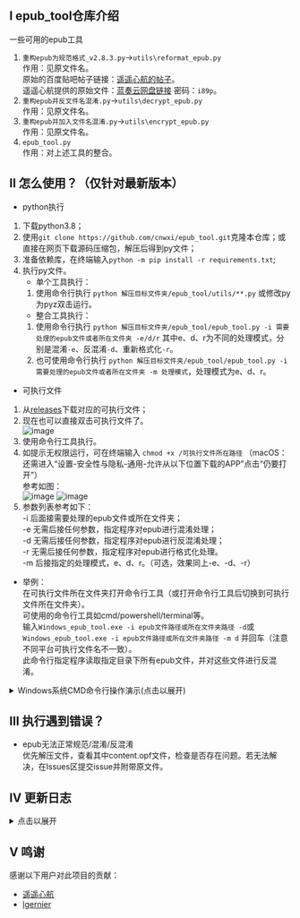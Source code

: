## Ⅰ epub_tool仓库介绍<br>
一些可用的epub工具<br>
1. `重构epub为规范格式_v2.8.3.py`->`utils\reformat_epub.py`<br>
作用：见原文件名。<br>
原始的百度贴吧帖子链接：[遥遥心航的帖子](https://jump2.bdimg.com/p/8090221625)。<br>
遥遥心航提供的原始文件：[蓝奏云网盘链接](https://wwb.lanzoub.com/b01k016hg) 密码：`i89p`。<br>
2. `重构epub并反文件名混淆.py`->`utils\decrypt_epub.py`<br>
作用：见原文件名。<br>
3. `重构epub并加入文件名混淆.py`->`utils\encrypt_epub.py`<br>
作用：见原文件名。<br>
4. `epub_tool.py`<br>
作用：对上述工具的整合。<br>

## Ⅱ 怎么使用？（仅针对最新版本）<br>
- python执行<br>
1. 下载python3.8；<br> 
2. 使用`git clone https://github.com/cnwxi/epub_tool.git`克隆本仓库；或直接在网页下载源码压缩包，解压后得到py文件；<br>
3. 准备依赖库，在终端输入`python -m pip install -r requirements.txt`;<br>
4. 执行py文件。
    - 单个工具执行：
    1. 使用命令行执行 `python 解压目标文件夹/epub_tool/utils/**.py` 或修改py为pyz双击运行。<br>
    - 整合工具执行：
    1. 使用命令行执行 `python 解压目标文件夹/epub_tool/epub_tool.py -i 需要处理的epub文件或者所在文件夹 -e/d/r` 其中e、d、r为不同的处理模式，分别是混淆`-e`、反混淆`-d`、重新格式化`-r`。
    2. 也可使用命令行执行 `python 解压目标文件夹/epub_tool/epub_tool.py -i 需要处理的epub文件或者所在文件夹 -m 处理模式`，处理模式为e、d、r。
- 可执行文件<br>
1. 从[releases](https://github.com/cnwxi/epub_tool/releases)下载对应的可执行文件；<br>
2. 现在也可以直接双击可执行文件了。<br>
![image](https://github.com/user-attachments/assets/53ed7c69-3f59-44fd-9c59-b754ada6c5a8)
3. 使用命令行工具执行。<br>
4. 如提示无权限运行，可在终端输入 `chmod +x /可执行文件所在路径` （macOS：还需进入“设置-安全性与隐私-通用-允许从以下位置下载的APP”点击“仍要打开”）<br>
参考如图：<br>
![image](https://github.com/user-attachments/assets/18dd97fb-cc39-47d4-b5eb-fb48b01a28cd)
![image](https://github.com/user-attachments/assets/e0f7e997-6912-4792-a72d-f415e0525e34)
5. 参数列表参考如下：<br>
\-i  后面接需要处理的epub文件或所在文件夹；<br>
\-e  无需后接任何参数，指定程序对epub进行混淆处理；<br>
\-d  无需后接任何参数，指定程序对epub进行反混淆处理；<br>
\-r  无需后接任何参数，指定程序对epub进行格式化处理。<br>
\-m  后接指定的处理模式，e、d、r。（可选，效果同上-e、-d、-r）
- 举例：<br>
在可执行文件所在文件夹打开命令行工具（或打开命令行工具后切换到可执行文件所在文件夹）。<br>
可使用的命令行工具如cmd/powershell/terminal等。<br>
输入`Windows_epub_tool.exe -i epub文件路径或所在文件夹路径 -d`或`Windows_epub_tool.exe -i epub文件路径或所在文件夹路径 -m d`
并回车（注意不同平台可执行文件名不一致）。<br>
此命令行指定程序读取指定目录下所有epub文件，并对这些文件进行反混淆。<br>
<details>
  <summary>Windows系统CMD命令行操作演示(点击以展开)</summary>
  <p>1. 可执行文件已下载至C:\Users\Administrator\Downloads\Programs位置，打开文件管理器，进入对应目录。如图：</p>
  <p align="center"><img src="https://github.com/user-attachments/assets/0cd71e92-714b-4f44-8060-ad5d353ebb7a" width="600"></p>
  <p>2. 在最上方地址输入框输入cmd并回车，则可以直接在此目录下打开cmd。如图：</p>
  <p align="center"><img src="https://github.com/user-attachments/assets/2f23826d-480a-4526-9dbe-f3fb06f5fa35" width="600"></p>
  <p align="center"><img src="https://github.com/user-attachments/assets/8def1166-f7f6-4738-bed8-0b3057e1d81b" width="600"></p>
  <p>3. 输入 Windows_epub_tool.exe -i epub文件路径或所在文件夹路径 -d （注：此为演示命令行，具体的输入文件/文件夹和执行模式需要你自行指定）
  <p>或 Windows_epub_tool.exe -i epub文件路径或所在文件夹路径 -m d 。如图：</p>
  <p align="center"><img src="https://github.com/user-attachments/assets/0e1c703f-1c78-4242-9dce-480219805005" width="600"></p>
</details>


## Ⅲ 执行遇到错误？
- epub无法正常规范/混淆/反混淆<br>
优先解压文件，查看其中content.opf文件，检查是否存在问题。若无法解决，在Issues区提交issue并附带原文件。

## Ⅳ 更新日志<br>
<details>
  <summary>点击以展开</summary>
  <p>

### 2024.10.24<br>
修复未处理输入时拖入文件带引号导致的文件路径检查错误。<br>
更新README<br>
### 2024.09.09<br>
因额外依赖库未打包到可执行文件，重新打包可执行文件。<br>
更新相关使用教程。<br>
### 2024.09.08<br>
为避免有人不会使用命令行工具，更新Windows系统下相关操作的基础流程。<br>
程序允许直接双击执行，后续再输入参数。<br>
对应操作忽略固定后缀跳过文件处理。_encrypt、_decrypt、_reformat<br>
### 2024.08.29<br>
修复混淆ID导致的反混淆不完全。<br>
修复存在异常opf时程序闪退问题。<br>
更新日志记录。<br>
### 2024.08.28<br>
整合代码，使用命令行批量处理epub文件。<br>
支持输入单个epub文件或epub文件所在文件夹，支持子目录遍历。<br>
修改输出路径，现为原epub文件同级路径，通过添加不同后缀`encrypt\decrypt\reformat`区分原文件和处理后文件。<br>
更新README。<br>
### 2024.08.11<br>
更新README。<br>
### 2024.06.19<br>
代码更新，使用相似度计算覆盖opf文件中未混淆的其他文件名情况。<br>
### 2024.06.13<br>
更新yml文件，由[lgernier](https://github.com/lgernierO)提交。<br>
### 2024.06.12<br>
针对cover页面未混淆的情况做更改。<br>
修改自动发布逻辑，修改py文件不触发CI，仅修改yml后触发。修改yml，无需手动执行才执行发布。<br>
### 2024.06.08<br>
CI配置文件更新，由[lgernier](https://github.com/lgernierO)提交。<br>
### 2024.06.07<br>
修改主函数逻辑，防止epub文件不存在导致的程序崩溃，由[lgernier](https://github.com/lgernierO)提交。<br>
加入CI自动构建，由[lgernier](https://github.com/lgernierO)提交。<br>
加入CI自动发布，由[No Response](https://github.com/cnwxi)提交。<br>
### 2024.05.28<br>
修正`重构epub为规范格式_v2.8.3.py`中生成的content.opf文件内容格式，由[lgernier](https://github.com/lgernierO)提交。<br>
### 2024.05.16<br>
更改文件输出路径，由[lgernier](https://github.com/lgernierO)提交。<br>
### 2024.05.09<br>
针对多看~slim文件进行修改，处理html中使用`../`、`./`、`/`开头的链接。<br>
### 2024.04.23<br>
初始化仓库。<br>

  </p>
</details>

## Ⅴ 鸣谢<br>
感谢以下用户对此项目的贡献：
- [遥遥心航](https://tieba.baidu.com/home/main?id=tb.1.7f262ae1.5_dXQ2Jp0F0MH9YJtgM2Ew)
- [lgernier](https://github.com/lgernierO)<br>
